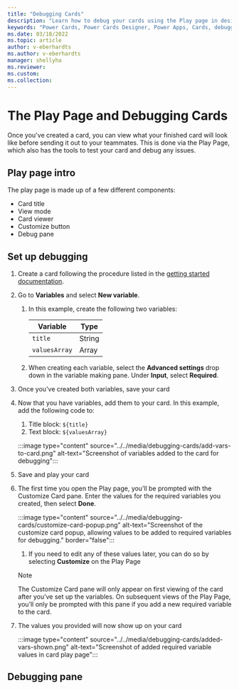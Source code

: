 ```yaml
---
title: "Debugging Cards"
description: "Learn how to debug your cards using the Play page in designer"
keywords: "Power Cards, Power Cards Designer, Power Apps, Cards, debugging, play page"
ms.date: 03/18/2022
ms.topic: article
author: v-eberhardts
ms.author: v-eberhardts
manager: shellyha
ms.reviewer: 
ms.custom: 
ms.collection: 
---
```


# The Play Page and Debugging Cards

Once you've created a card, you can view what your finished card will look like before sending it out to your teammates. This is done via the Play Page, which also has the tools to test your card and debug any issues.

## Play page intro

The play page is made up of a few different components:

- Card title
- View mode
- Card viewer
- Customize button
- Debug pane

## Set up debugging

1. Create a card following the procedure listed in the [getting started documentation](../../get-started-designer/setup-designer.md).
1. Go to **Variables** and select **New variable**.
   1. In this example, create the following two variables:

      | Variable | Type |
      | - | - |
      | `title` | String |
      | `valuesArray` | Array |

   1. When creating each variable, select the **Advanced settings** drop down in the variable making pane. Under **Input**, select **Required**.
1. Once you've created both variables, save your card
1. Now that you have variables, add them to your card. In this example, add the following code to:
   1. Title block: `${title}`
   1. Text block: `${valuesArray}`

    :::image type="content" source="../../media/debugging-cards/add-vars-to-card.png" alt-text="Screenshot of variables added to the card for debugging":::

1. Save and play your card
1. The first time you open the Play page, you’ll be prompted with the Customize Card pane. Enter the values for the required variables you created, then select **Done**.

    :::image type="content" source="../../media/debugging-cards/customize-card-popup.png" alt-text="Screenshot of the customize card popup, allowing values to be added to required variables for debugging." border="false":::

   1. If you need to edit any of these values later, you can do so by selecting **Customize** on the Play Page

   > [!NOTE]
   > The Customize Card pane will only appear on first viewing of the card after you’ve set up the variables. On subsequent views of the Play Page, you’ll only be prompted with this pane if you add a new required variable to the card.

1. The values you provided will now show up on your card

    :::image type="content" source="../../media/debugging-cards/added-vars-shown.png" alt-text="Screenshot of added required variable values in card play page":::

## Debugging pane


